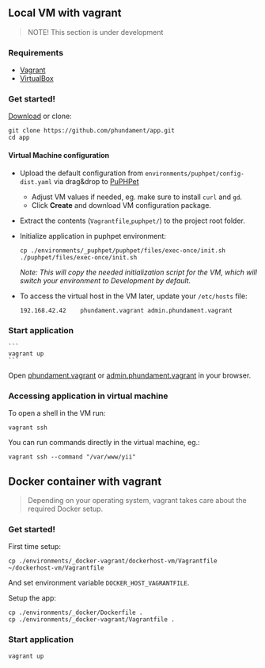 Local VM with vagrant
---------------------

> NOTE! This section is under development

### Requirements

- [Vagrant](https://www.vagrantup.com)
- [VirtualBox](https://www.virtualbox.org)

### Get started! 

[Download](https://github.com/phundament/app/tags) or clone:

    git clone https://github.com/phundament/app.git
    cd app
    
#### Virtual Machine configuration

- Upload the default configuration from `environments/puphpet/config-dist.yaml` via drag&drop to [PuPHPet](https://puphpet.com/)
  - Adjust VM values if needed, eg. make sure to install `curl` and `gd`.
  - Click **Create** and download VM configuration package.
- Extract the contents (`Vagrantfile`,`puphpet/`) to the project root folder.
- Initialize application in puphpet environment:

    ```
    cp ./environments/_puphpet/puphpet/files/exec-once/init.sh ./puphpet/files/exec-once/init.sh
    ```

    *Note: This will copy the needed initialization script for the VM, which will switch your environment to _Development_ by default.*
- To access the virtual host in the VM later, update your `/etc/hosts` file:

    ```
    192.168.42.42    phundament.vagrant admin.phundament.vagrant
    ```

### Start application

    ```
    vagrant up
    ```

Open [phundament.vagrant](http://phundament.vagrant) or [admin.phundament.vagrant](http://admin.phundament.vagrant) in your browser.


### Accessing application in virtual machine

To open a shell in the VM run:

```
vagrant ssh
```

You can run commands directly in the virtual machine, eg.:

```
vagrant ssh --command "/var/www/yii"
```


Docker container with vagrant
-----------------------------

> Depending on your operating system, vagrant takes care about the required Docker setup.

### Get started!

First time setup:

    cp ./environments/_docker-vagrant/dockerhost-vm/Vagrantfile ~/dockerhost-vm/Vagrantfile

And set environment variable `DOCKER_HOST_VAGRANTFILE`.

Setup the app:

    cp ./environments/_docker/Dockerfile .
    cp ./environments/_docker-vagrant/Vagrantfile .

### Start application

    vagrant up
